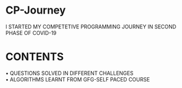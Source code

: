 # CP-Journey
I STARTED MY COMPETETIVE PROGRAMMING JOURNEY IN SECOND PHASE OF COVID-19
# CONTENTS
• QUESTIONS SOLVED IN DIFFERENT CHALLENGES <br />
• ALGORITHMS LEARNT FROM GFG-SELF PACED COURSE
